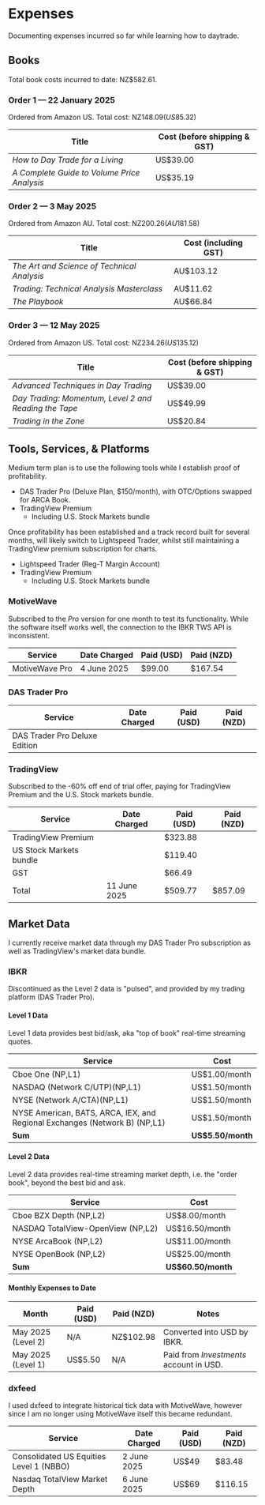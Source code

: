 # Expenses

Documenting expenses incurred so far while learning how to daytrade.

## Books

Total book costs incurred to date: NZ$582.61.

### Order 1 — 22 January 2025

Ordered from Amazon US. Total cost: NZ$148.09 (US$85.32)

| Title                                       | Cost (before shipping & GST) |
| ------------------------------------------- | ---------------------------- |
| _How to Day Trade for a Living_             | US$39.00                     |
| _A Complete Guide to Volume Price Analysis_ | US$35.19                     |
 
### Order 2 — 3 May 2025

Ordered from Amazon AU. Total cost: NZ$200.26 (AU$181.58)

| Title                                       | Cost (including GST) |
| ------------------------------------------- | -------------------- |
| _The Art and Science of Technical Analysis_ | AU$103.12            |
| _Trading: Technical Analysis Masterclass_   | AU$11.62             |
| _The Playbook_                              | AU$66.84             |

### Order 3 — 12 May 2025

Ordered from Amazon US. Total cost: NZ$234.26 (US$135.12)

| Title                                                 | Cost (before shipping & GST) |
| ----------------------------------------------------- | ---------------------------- |
| _Advanced Techniques in Day Trading_                  | US$39.00                     |
| _Day Trading: Momentum, Level 2 and Reading the Tape_ | US$49.99                     |
| _Trading in the Zone_                                 | US$20.84                     |

## Tools, Services, & Platforms

Medium term plan is to use the following tools while I establish proof of profitability.

- DAS Trader Pro (Deluxe Plan, $150/month), with OTC/Options swapped for ARCA Book.
- TradingView Premium
	- Including U.S. Stock Markets bundle

Once profitability has been established and a track record built for several months, will likely switch to Lightspeed Trader, whilst still maintaining a TradingView premium subscription for charts.

- Lightspeed Trader (Reg-T Margin Account)
- TradingView Premium
	- Including U.S. Stock Markets bundle

### MotiveWave

Subscribed to the _Pro_ version for one month to test its functionality. While the software itself works well, the connection to the IBKR TWS API is inconsistent.

| Service        | Date Charged | Paid (USD) | Paid (NZD) |
| -------------- | ------------ | ---------- | ---------- |
| MotiveWave Pro | 4 June 2025  | $99.00     | $167.54    |

### DAS Trader Pro

| Service                       | Date Charged | Paid (USD) | Paid (NZD) |
| ----------------------------- | ------------ | ---------- | ---------- |
| DAS Trader Pro Deluxe Edition |              |            |            |

### TradingView

Subscribed to the -60% off end of trial offer, paying for TradingView Premium and the U.S. Stock markets bundle.

| Service                 | Date Charged | Paid (USD) | Paid (NZD) |
| ----------------------- | ------------ | ---------- | ---------- |
| TradingView Premium     |              | $323.88    |            |
| US Stock Markets bundle |              | $119.40    |            |
| GST                     |              | $66.49     |            |
| Total                   | 11 June 2025 | $509.77    | $857.09    |

## Market Data

I currently receive market data through my DAS Trader Pro subscription as well as TradingView's market data bundle.

### IBKR

Discontinued as the Level 2 data is "pulsed", and provided by my trading platform (DAS Trader Pro).

#### Level 1 Data

Level 1 data provides best bid/ask, aka "top of book" real-time streaming quotes.

| Service                                                                    | Cost              |
| -------------------------------------------------------------------------- | ----------------- |
| Cboe One (NP,L1)                                                           | US$1.00/month     |
| NASDAQ (Network C/UTP)(NP,L1)                                              | US$1.50/month     |
| NYSE (Network A/CTA)(NP,L1)                                                | US$1.50/month     |
| NYSE American, BATS, ARCA, IEX, and Regional Exchanges (Network B) (NP,L1) | US$1.50/month     |
| **Sum**                                                                    | **US$5.50/month** |

#### Level 2 Data

Level 2 data provides real-time streaming market depth, i.e. the "order book", beyond the best bid and ask.

| Service                           | Cost           |
| --------------------------------- | -------------- |
| Cboe BZX Depth (NP,L2)            | US$8.00/month  |
| NASDAQ TotalView-OpenView (NP,L2) | US$16.50/month |
| NYSE ArcaBook (NP,L2)             | US$11.00/month |
| NYSE OpenBook (NP,L2)             | US$25.00/month |
| **Sum**                               | **US$60.50/month** |

#### Monthly Expenses to Date

| Month              | Paid (USD) | Paid (NZD) | Notes                                   |
| ------------------ | ---------- | ---------- | --------------------------------------- |
| May 2025 (Level 2) | N/A        | NZ$102.98  | Converted into USD by IBKR.             |
| May 2025 (Level 1) | US$5.50    | N/A        | Paid from _Investments_ account in USD. |

### dxfeed

I used dxfeed to integrate historical tick data with MotiveWave, however since I am no longer using MotiveWave itself this became redundant.

| Service                                 | Date Charged | Paid (USD) | Paid (NZD) |
| --------------------------------------- | ------------ | ---------- | ---------- |
| Consolidated US Equities Level 1 (NBBO) | 2 June 2025  | US$49      | $83.48     |
| Nasdaq TotalView Market Depth           | 6 June 2025  | US$69      | $116.15    |
